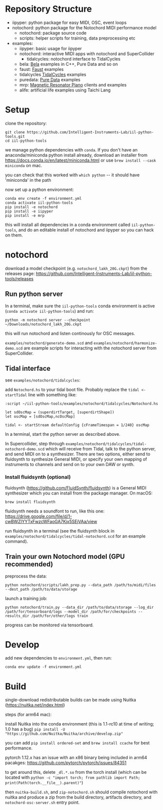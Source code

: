 # Repository Structure

- iipyper: python package for easy MIDI, OSC, event loops
- notochord: python package for the Notochord MIDI performance model
    - notochord: package source code
    - scripts: helper scripts for training, data preprocessing etc
- examples:
    - iipyper: basic usage for iipyper
    - notochord: interactive MIDI apps with notochord and SuperCollider
        - tidalcycles: notochord interface to TidalCycles
    - bela: [Bela](https://bela.io) examples in C++, Pure Data and so on
    - faust: [Faust](https://faustdoc.grame.fr/) examples
    - tidalcycles [TidalCycles](https://tidalcycles.org) examples
    - puredata: [Pure Data](https://puredata.info) examples
    - mrp: [Magnetic Resonator Piano](http://instrumentslab.org/research/mrp.html) clients and examples
    - alife: artificial life examples using Taichi Lang
<!-- - clients: templates for SuperCollider, Bela (C++), Pure Data, ... -->

# Setup

clone the repository:
```
git clone https://github.com/Intelligent-Instruments-Lab/iil-python-tools.git
cd iil-python-tools
```

we manage python dependencies with `conda`. If you don't have an anaconda/miniconda python install already, download an installer from https://docs.conda.io/en/latest/miniconda.html or use `brew install --cask miniconda` on mac.

you can check that this worked with `which python` -- it should have 'miniconda' in the path

now set up a python environment:
```
conda env create -f environment.yml
conda activate iil-python-tools
pip install -e notochord
pip install -e iipyper
pip install -e mrp
```
this will install all dependencies in a conda environment called `iil-python-tools`, and do an editable install of notochord and iipyper so you can hack on them.

# notochord
download a model checkpoint (e.g. `notochord_lakh_20G.ckpt`) from the releases page: https://github.com/Intelligent-Instruments-Lab/iil-python-tools/releases

## Run python server
In a terminal, make sure the `iil-python-tools` conda environment is active (`conda activate iil-python-tools`) and run:
```
python -m notochord server --checkpoint ~/Downloads/notochord_lakh_20G.ckpt
```
this will run notochord and listen continously for OSC messages.

`examples/notochord/generate-demo.scd` and `examples/notochord/harmonize-demo.scd` are example scripts for interacting with the notochord server from SuperCollider.

## Tidal interface

see `examples/notochord/tidalcycles`:

add `Notochord.hs` to your tidal boot file. Probably replace the `tidal <- startTidal` line with something like:
```
:script ~/iil-python-tools/examples/notochord/tidalcycles/Notochord.hs

let sdOscMap = (superdirtTarget, [superdirtShape])
let oscMap = [sdOscMap,ncOscMap]

tidal <- startStream defaultConfig {cFrameTimespan = 1/240} oscMap
```

In a terminal, start the python server as described above.

In Supercollider, step through `examples/notochord/tidalcycles/tidal-notochord-demo.scd` which will receive from Tidal, talk to the python server, and send MIDI on to a synthesizer. There are two options, either send to fluidsynth to synthesize General MIDI, or specify your own mapping of instruments to channels and send on to your own DAW or synth.

### Install fluidsynth (optional)
fluidsynth (https://github.com/FluidSynth/fluidsynth) is a General MIDI synthesizer which you can install from the package manager. On macOS:
```
brew install fluidsynth
```
fluidsynth needs a soundfont to run, like this one: https://drive.google.com/file/d/1-cwBWZIYYTxFwzcWFaoGA7Kjx5SEjVAa/view

run fluidsynth in a terminal (see the fluidsynth block in `examples/notochord/tidalcycles/tidal-notochord.scd` for an example command).

## Train your own Notochord model (GPU recommended)

preprocess the data:
```
python notochord/scripts/lakh_prep.py --data_path /path/to/midi/files --dest_path /path/to/data/storage
```
launch a training job:
```
python notochord/train.py --data_dir /path/to/data/storage --log_dir /path/for/tensorboard/logs --model_dir /path/for/checkpoints --results_dir /path/for/other/logs train
```
progress can be monitored via tensorboard.

# Develop

add new dependencies to `environment.yml`, then run:
```
conda env update -f environment.yml
```

# Build

single-download redistributable builds can be made using Nuitka (https://nuitka.net/index.html) 

steps (for arm64 mac):

install Nuitka into the conda environment (this is 1.1-rc10 at time of writing; 1.0 has a bug)
`pip install -U "https://github.com/Nuitka/Nuitka/archive/develop.zip"`

you can add `pip install ordered-set` and `brew install ccache` for best performance.

pytorch 1.12.x has an issue with an x86 binary being included in arm64 pacakges: https://github.com/pytorch/pytorch/issues/84351

to get around this, delete `_dl.*.so` from the torch install (which can be located with `python -c "import torch; from pathlib import Path; print(Path(torch.__file__).parent)"`)

then `nuitka-build.sh`, and `zip-notochord.sh` should compile notochord with nuitka and produce a zip from the build directory, artifacts directory, and `notochord-osc-server.sh` entry point.
